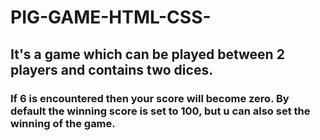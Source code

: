 # PIG-GAME-HTML-CSS-
## It's a game which can be played between 2 players and contains two dices.
### If 6 is encountered then your score will become zero. By default the winning score is set to 100, but u can also set the winning of the game.
